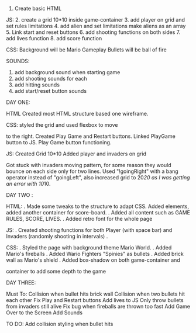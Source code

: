 1. Create basic HTML 

JS:
2. create a grid 10*10 inside game-container
3. add player on grid and set rules 
limitations
4. add alien and set limitations
make aliens as an array
5. Link start and reset buttons
6. add shooting functions on both sides
7. add lives function
8. add score function




CSS: 
Background will be Mario Gameplay
Bullets will be ball of fire



SOUNDS:
1. add background sound when starting game
2. add shooting sounds for each
4. add hitting sounds
3. add start/reset button sounds


DAY ONE:

HTML 
Created most HTML structure based one wireframe.

CSS:
styled the grid and used flexbox to move <aside> to the right.
Created Play Game and Restart buttons. Linked PlayGame button to JS. Play Game button functioning.

JS:
Created Grid 10*10
Added player and invaders on grid

Got stuck with invaders moving pattern, for some reason they would bounce on each side only for two lines.
Used "!goingRight" with a bang operator instead of "goingLeft", also increased grid to 20*20 as I was getting an error with 10*10.



DAY TWO :

HTML:
. Made some tweaks to the structure to adapt CSS. Added <span> elements, added another container for score-board.
. Added all content such as GAME RULES, SCORE, LIVES.
. Added retro font for the whole page

JS:
. Created shooting functions for both Player (with space bar) and Invaders (randomly shooting in intervals)
. 


CSS:
. Styled the page with background theme Mario World.
. Added Mario's fireballs
. Added Wario Fighters "Spinies" as bullets
. Added brick wall as Mario's shield
. Added box-shadow on both game-container and <aside> container to add some depth to the game

DAY THREE:

Must To:
Collision when bullet hits brick wall
Collision when two bullets hit each other
Fix Play and Restart buttons
Add lives to JS
Only throw bullets from invaders still alive
Fix bug when fireballs are thrown too fast
Add Game Over to the Screen
Add Sounds

TO DO:
Add collision styling when bullet hits